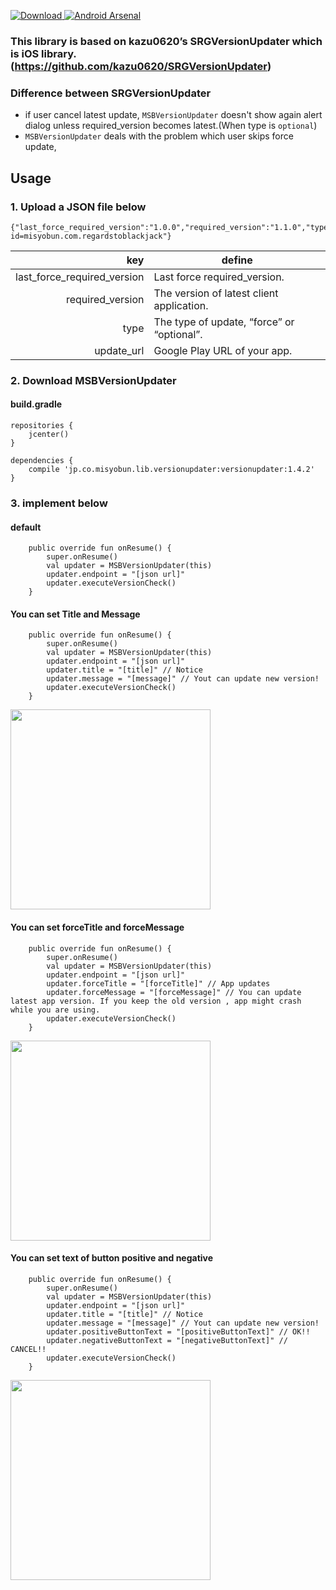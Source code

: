 [ ![Download](https://api.bintray.com/packages/misyobun/maven/MSBVersionUpdater/images/download.svg) ](https://bintray.com/misyobun/maven/MSBVersionUpdater/_latestVersion)
[![Android Arsenal]( https://img.shields.io/badge/Android%20Arsenal-MSBVersionUpdater-green.svg?style=flat )]( https://android-arsenal.com/details/1/6959 )

### This library is based on kazu0620’s SRGVersionUpdater which is iOS library. (https://github.com/kazu0620/SRGVersionUpdater)

### Difference between SRGVersionUpdater
* if user cancel latest update, `MSBVersionUpdater` doesn't show again alert dialog unless required_version becomes latest.(When type is `optional`)
* `MSBVersionUpdater` deals with the problem which user skips force update,

## Usage

### 1. Upload a JSON file below
```
{"last_force_required_version":"1.0.0","required_version":"1.1.0","type":"optional","update_url":"https://play.google.com/store/apps/details?id=misyobun.com.regardstoblackjack"}
```

| key | define |
| --: | --- | 
| last_force_required_version | Last force required_version. |
| required_version | The version of latest client application. | 
| type | The type of update, “force” or “optional”. |
| update_url | Google Play  URL of your app. |

### 2. Download MSBVersionUpdater

#### build.gradle

```
repositories {
    jcenter()
}
```

```
dependencies {
    compile 'jp.co.misyobun.lib.versionupdater:versionupdater:1.4.2'
}
```

### 3. implement below

#### default
```
    public override fun onResume() {
        super.onResume()
        val updater = MSBVersionUpdater(this)
        updater.endpoint = "[json url]"
        updater.executeVersionCheck()
    }
```

#### You can set Title and Message

```
    public override fun onResume() {
        super.onResume()
        val updater = MSBVersionUpdater(this)
        updater.endpoint = "[json url]"
        updater.title = "[title]" // Notice
        updater.message = "[message]" // Yout can update new version!
        updater.executeVersionCheck()
    }
```

 <img src="https://user-images.githubusercontent.com/509448/40065331-7bb24396-589c-11e8-832a-578284dee49a.png" width=320/>


#### You can set forceTitle and forceMessage

```
    public override fun onResume() {
        super.onResume()
        val updater = MSBVersionUpdater(this)
        updater.endpoint = "[json url]"
        updater.forceTitle = "[forceTitle]" // App updates
        updater.forceMessage = "[forceMessage]" // You can update latest app version. If you keep the old version , app might crash while you are using.
        updater.executeVersionCheck()
    }

```

 <img src="https://user-images.githubusercontent.com/509448/40065297-704ea38c-589c-11e8-981c-e8a3029a2ddc.png" width=320/>


#### You can set text of button positive and negative

```
    public override fun onResume() {
        super.onResume()
        val updater = MSBVersionUpdater(this)
        updater.endpoint = "[json url]"
        updater.title = "[title]" // Notice
        updater.message = "[message]" // Yout can update new version!
        updater.positiveButtonText = "[positiveButtonText]" // OK!!
        updater.negativeButtonText = "[negativeButtonText]" // CANCEL!!
        updater.executeVersionCheck()
    }
```

 <img src="https://user-images.githubusercontent.com/509448/40065316-75eef044-589c-11e8-85fe-fe4035d0ac3f.png" width=320/>

